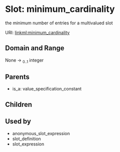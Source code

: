 
# Slot: minimum_cardinality


the minimum number of entries for a multivalued slot

URI: [linkml:minimum_cardinality](https://w3id.org/linkml/minimum_cardinality)


## Domain and Range

None &#8594;  <sub>0..1</sub> integer

## Parents

 *  is_a: value_specification_constant

## Children


## Used by

 * anonymous_slot_expression
 * slot_definition
 * slot_expression
